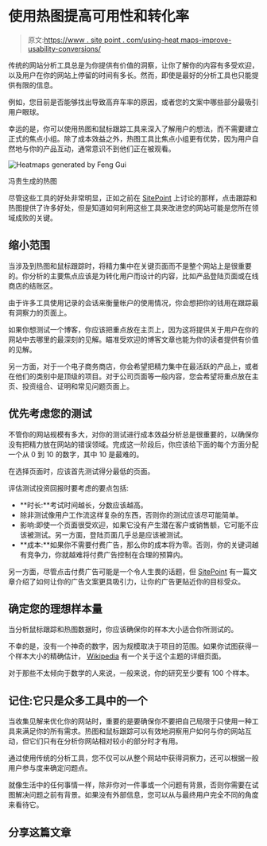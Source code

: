 # 使用热图提高可用性和转化率

> 原文:[https://www . site point . com/using-heat maps-improve-usability-conversions/](https://www.sitepoint.com/using-heatmaps-improve-usability-conversions/)

传统的网站分析工具总是为你提供有价值的洞察，让你了解你的内容有多受欢迎，以及用户在你的网站上停留的时间有多长。然而，即使是最好的分析工具也只能提供有限的信息。

例如，您目前是否能够找出导致高弃车率的原因，或者您的文案中哪些部分最吸引用户眼球。

幸运的是，你可以使用热图和鼠标跟踪工具来深入了解用户的想法，而不需要建立正式的焦点小组。除了成本效益之外，热图工具比焦点小组更有优势，因为用户自然地与你的产品互动，通常意识不到他们正在被观看。

![Heatmaps generated by Feng Gui](../Images/39266cb7cc87081e039ac1eefdd4244d.png)

冯贵生成的热图

尽管这些工具的好处非常明显，正如之前在 [SitePoint](https://www.sitepoint.com/content-research-click-tracking-heatmaps-recordings/) 上讨论的那样，点击跟踪和热图提供了许多好处，但是知道如何利用这些工具来改进您的网站可能是您所在领域成败的关键。

## 缩小范围

当涉及到热图和鼠标跟踪时，将精力集中在关键页面而不是整个网站上是很重要的。你分析的主要焦点应该是为转化用户而设计的内容，比如产品登陆页面或在线商店的结账区。

由于许多工具使用记录的会话来衡量帐户的使用情况，你会想把你的钱用在跟踪最有洞察力的页面上。

如果你想测试一个博客，你应该把重点放在主页上，因为这将提供关于用户在你的网站中去哪里的最深刻的见解。瞄准受欢迎的博客文章也能为你的读者提供有价值的见解。

另一方面，对于一个电子商务商店，你会希望把精力集中在最活跃的产品上，或者在他们的类别中是顶级的项目。对于公司页面等一般内容，您会希望将重点放在主页、投资组合、证明和常见问题页面上。

## 优先考虑您的测试

不管你的网站规模有多大，对你的测试进行成本效益分析总是很重要的，以确保你没有把精力放在网站的错误领域。完成这一阶段后，你应该给下面的每个方面分配一个从 0 到 10 的数字，其中 10 是最难的。

在选择页面时，应该首先测试得分最低的页面。

评估测试投资回报时要考虑的要点包括:

*   **时长:**考试时间越长，分数应该越高。
*   除非测试像用户工作流这样复杂的东西，否则你的测试应该尽可能简单。
*   影响:即使一个页面很受欢迎，如果它没有产生潜在客户或销售额，它可能不应该被测试。另一方面，登陆页面几乎总是应该被测试。
*   **成本:**如果你不需要付费广告，那么你的成本将为零。否则，你的关键词越有竞争力，你就越难将付费广告控制在合理的预算内。

另一方面，尽管点击付费广告可能是一个令人生畏的话题，但 [SitePoint](https://www.sitepoint.com/create-ads-people-want-click/) 有一篇文章介绍了如何让你的广告文案更具吸引力，让你的广告更贴近你的目标受众。

## 确定您的理想样本量

当分析鼠标跟踪和热图数据时，你应该确保你的样本大小适合你所测试的。

不幸的是，没有一个神奇的数字，因为规模取决于项目的范围。如果你试图获得一个样本大小的精确估计， [Wikipedia](http://en.wikipedia.org/wiki/Sample_size_determination) 有一个关于这个主题的详细页面。

对于那些不太倾向于数学的人来说，一般来说，你的研究至少要有 100 个样本。

## 记住:它只是众多工具中的一个

当收集见解来优化你的网站时，重要的是要确保你不要把自己局限于只使用一种工具来满足你的所有需求。热图和鼠标跟踪可以有效地洞察用户如何与你的网站互动，但它们只有在分析你网站相对较小的部分时才有用。

通过使用传统的分析工具，您不仅可以从整个网站中获得洞察力，还可以根据一般用户参与度来确定问题点。

就像生活中的任何事情一样，除非你对一件事或一个问题有背景，否则你需要在试图解决问题之前有背景。如果没有外部信息，您可以从与最终用户完全不同的角度来看待它。

## 分享这篇文章